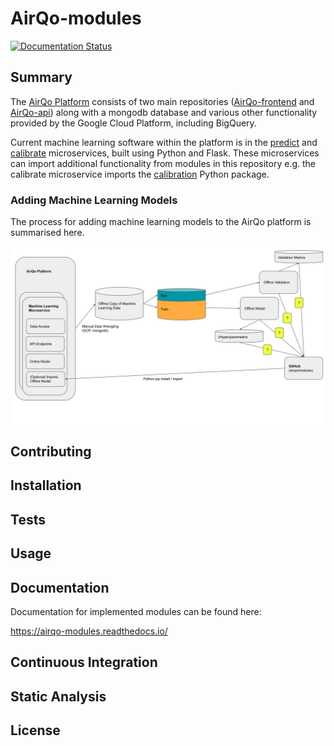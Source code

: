 # AirQo-modules

[![Documentation Status](https://readthedocs.org/projects/airqo-modules/badge/?version=latest)](https://airqo-modules.readthedocs.io/en/latest/?badge=latest)

## Summary

The [AirQo Platform](https://github.com/airqo-platform) consists of two main repositories ([AirQo-frontend](https://github.com/airqo-platform/AirQo-frontend) and [AirQo-api](https://github.com/airqo-platform/AirQo-api)) along with a mongodb database and various other functionality provided by the Google Cloud Platform, including BigQuery.

Current machine learning software within the platform is in the [predict](https://github.com/airqo-platform/AirQo-api/tree/staging/src/predict) and [calibrate](https://github.com/airqo-platform/AirQo-api/tree/staging/src/calibrate) microservices, built using Python and Flask. These microservices can import additional functionality from modules in this repository e.g. the calibrate microservice imports the [calibration](https://github.com/airqo-platform/AirQo-modules/tree/staging/calibration) Python package.

### Adding Machine Learning Models

The process for adding machine learning models to the AirQo platform is summarised here.

![add-ml-process](../assets/add-ml-process.svg)

## Contributing

## Installation

## Tests

## Usage

## Documentation

Documentation for implemented modules can be found here:

https://airqo-modules.readthedocs.io/

## Continuous Integration

## Static Analysis

## License